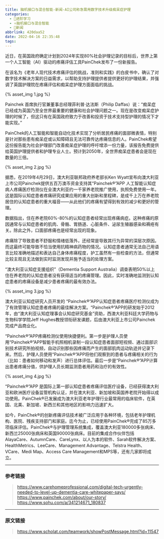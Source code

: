 ```yaml
---
title: 脑机接口与混合智能-新闻-AI公司称急需用数字技术升级痴呆症护理
categories:
  - 🌙进阶学习
  - ⭐脑机接口与混合智能
  - 💫新闻
abbrlink: 420daa52
date: 2022-04-16 22:35:48
tags:
---
```


近日，在英国政府确定计划到2024年实现80%社会护理记录的目标后，世界上第一个人工智能（AI）驱动的疼痛评估工具PainChek发布了一份新报告。

在该名为《老年人现代技术疼痛评估的挑战，准则和实践》的白皮书中，确认了对数字技术解决方案的日益需求，以帮助支持护理提供者提供更好的护理结果，并强调了英国护理院在疼痛评估和痴呆症护理方面面临的挑战。

{% asset_img 1.jpg %}

<!--more-->

Painchek 首席执行官兼董事总经理菲利普·达法斯（Philip Daffas）说：“痴呆症已经成为英国乃至全世界最重要的健康和社会护理问题之一。现在是改变痴呆症护理的时候了，但这只有在英国政府致力于改善和投资于技术支持型护理的情况下才能实现。”

PainChek的人工智能和智能自动化技术实现了分析居民疼痛的面部微表情，特别是针对那些患有痴呆症或认知障碍且无法可靠传达疼痛信息的人。PainChek希望这份报告能为社会护理部门改善痴呆症护理的呼吁增添一份力量，该报告免费提供给英国护理提供者和护理专业人士。预计到2050年，全世界痴呆症患者会是现在数量的三倍。

{% asset_img 2.jpg %}

据悉，在2019年4月29日，澳大利亚联邦政府养老部长Ken Wyatt宣布向澳大利亚上市公司Painchek提供五百万澳币资金支持其“Painchek®”APP 人工智能认知症病人疼痛医疗检测仪在全澳大利亚约一千家养老院推广使用，执照免费使用一年。这是国际认知症患者疼痛研究成果应用的重大创新和里程碑，是成千上万在养老院居住的认知症患者的重大福音——从此他们的疼痛有望得到有效的减少和更好的管理。

数据指出，住在养老院60%-80%的认知症患者经常出现疼痛病症。这种疼痛的原因通常与认知症患者的肌肉、骨骼、胃肠道、心脏条件、泌尿生殖器感染和褥疮有关。除此之外，口面部疼痛也是经常出现的现象。

疼痛除了导致患者不舒服和情绪低落外，还经常是导致其行为异常的深层次原因。而这最终可能导致不恰当使用抗精神病药物的情况。认知症患者通常无法自己用语言比较准确地描述和表达自己身体疼痛程度，护工虽然有一些检查的方法，但通常比较主观且无法做到实时监测发现并施予适当的处理方案。

“澳大利亚认知症支援组织”（Dementia Support Australia）调查表明50%以上住在养老院的认知症患者没有获得适当的疼痛管理。因此，实时准确地监测到认知症患者的疼痛设备是减少患者疼痛的最有效办法。

{% asset_img 3.jpg %}

澳大利亚认知症研究人员开发的 “Painchek®”APP认知症患者疼痛医疗检测仪成为了有效管理认知症患者疼痛的最佳解决方案。“Painchek®”APP的研发始于2012年，由“澳大利亚认知症理事会认知症研究基金”资助，西澳大利亚科廷大学药物与生物科学学院Jeff Hughes教授领衔研发课题，后由澳大利亚上市公司Painchek完成产品商业化。

“Painchek®”APP疼痛检测仪使用快捷便利。第一步是护理人员使用“Painchek®”APP智能手机照相机录制一段认知症患者面部短视频、通过面部识别技术研究所拍视频，自动识别那些因疼痛而产生的面部肌肉运动轨迹并记录下来。然后，护理人员使用“Painchek®”APP将他们观察到的患者与疼痛相关的行为（比如：患者如何移动和发声）进行总体评估。最后一步是“Painchek®”APP计算出患者疼痛分值，供护理人员长期监测患者用药和治疗的有效性。

{% asset_img 4.jpg %}

“Painchek®”APP 是国际上第一部认知症患者疼痛评估医疗设备，已经获得澳大利亚和欧洲医疗设备监管机构认证，并在澳大利亚、新加坡和英国养老院开始得以成功使用。PainChek®已发展成为澳大利亚老年护理行业最常用的临床软件，在英国、北美、新加坡、新西兰和其他地区的影响力迅速扩大。

如今，PainChek®的创新疼痛评估技术被广泛应用于各种环境，包括老年护理机构、医院、残疾支持部门和家庭。迄今为止，已经使用PainChek®完成了85万多项临床评估。PainChek®与护理管理系统集成，覆盖澳大利亚180000多张病床、新西兰25000张病床和英国90000张病床。目前的集成合作伙伴包括AlayaCare、AutumnCare、CareLynx、以人为本的软件、Sarah软件解决方案、HealthMetrics、LeeCare、Management Advantage、Telstra Health、VCare、Medi Map、Access Care Management和MPS等，还有几家即将成立。

***

### 参考链接

> <https://www.carehomeprofessional.com/digital-tech-urgently-needed-to-level-up-dementia-care-whitepaper-says/>
> <https://www.painchek.com/about/our-story/>
> <https://www.sohu.com/a/341214671_180837>

***

### 原文链接

> <https://www.scholat.com/teamwork/showPostMessage.html?id=11547>
